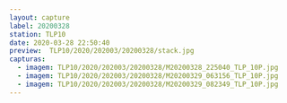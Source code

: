 ```yaml
---
layout: capture
label: 20200328
station: TLP10
date: 2020-03-28 22:50:40
preview:  TLP10/2020/202003/20200328/stack.jpg
capturas:
  - imagem: TLP10/2020/202003/20200328/M20200328_225040_TLP_10P.jpg
  - imagem: TLP10/2020/202003/20200328/M20200329_063156_TLP_10P.jpg
  - imagem: TLP10/2020/202003/20200328/M20200329_082349_TLP_10P.jpg
---
```

